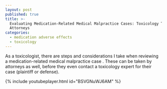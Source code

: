 ```yaml
---
layout: post
published: true
title: >-
  Evaluating Medication-Related Medical Malpractice Cases: Toxicology Tips for
  Attorneys
categories:
  - medication adverse effects
  - toxicology
---
```


As a toxicologist, there are steps and considerations I take when reviewing a medication-related medical malpractice case . These can be taken by attorneys as well, before they even contact a toxicology expert for their case (plaintiff or defense).

{% include youtubeplayer.html id="BSVGNuWJ6AM" %}
